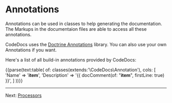 # Annotations

Annotations can be used in classes to help generating the documentation.
The Markups in the documentaion files are able to access all these annotations.

CodeDocs uses the [Doctrine Annotations](https://github.com/doctrine/annotations) library.
You can also use your own Annotations if you want.

Here's a list of all build-in annotations provided by CodeDocs:

{{parse(text:table(
    of: classes(extends:'\CodeDocs\Annotation'),
    cols: [
        'Name'        => '__item__',
        'Description' => '{{ docComment(of: "__item__", firstLine: true) }}',
    ]
))}}

---

Next: [Processors](processors.md)
